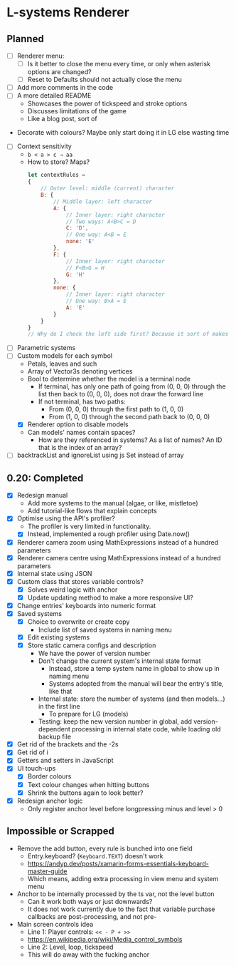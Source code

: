 # L-systems Renderer

## Planned

- [ ] Renderer menu:
  - [ ] Is it better to close the menu every time, or only when asterisk options
  are changed?
  - [ ] Reset to Defaults should not actually close the menu

- [ ] Add more comments in the code
- [ ] A more detailed README
  - Showcases the power of tickspeed and stroke options
  - Discusses limitations of the game
  - Like a blog post, sort of
- Decorate with colours? Maybe only start doing it in LG else wasting time

- [ ] Context sensitivity
  - `b < a > c → aa`
  - How to store? Maps?
    ```js
    let contextRules =
    {
        // Outer level: middle (current) character
        B: {
            // Middle layer: left character
            A: {
                // Inner layer: right character
                // Two ways: A<B>C = D
                C: 'D',
                // One way: A<B = E
                none: 'E'
            },
            F: {
                // Inner layer: right character
                // F<B>G = H
                G: 'H'
            },
            none: {
                // Inner layer: right character
                // One way: B>A = E
                A: 'E'
            }
        }
    }
    // Why do I check the left side first? Because it sort of makes sense.
    ```
- [ ] Parametric systems
- [ ] Custom models for each symbol
  - Petals, leaves and such
  - Array of Vector3s denoting vertices
  - Bool to determine whether the model is a terminal node
    - If terminal, has only one path of going from (0, 0, 0) through the list
    then back to (0, 0, 0), does not draw the forward line
    - If not terminal, has two paths:
      - From (0, 0, 0) through the first path to (1, 0, 0)
      - From (1, 0, 0) through the second path back to (0, 0, 0)
  - [x] Renderer option to disable models
  - Can models' names contain spaces?
    - How are they referenced in systems? As a list of names? An ID that is the
    index of an array?
- [ ] backtrackList and ignoreList using js Set instead of array

## 0.20: Completed

- [x] Redesign manual
  - Add more systems to the manual (algae, or like, mistletoe)
  - Add tutorial-like flows that explain concepts
- [x] Optimise using the API's profiler?
  - The profiler is very limited in functionality.
  - [x] Instead, implemented a rough profiler using Date.now()
- [x] Renderer camera zoom using MathExpressions instead of a hundred parameters
- [x] Renderer camera centre using MathExpressions instead of a hundred
parameters
- [x] Internal state using JSON
- [x] Custom class that stores variable controls?
  - [x] Solves weird logic with anchor
  - [x] Update updating method to make a more responsive UI?
- [x] Change entries' keyboards into numeric format
- [x] Saved systems
  - [x] Choice to overwrite or create copy
    - Include list of saved systems in naming menu
  - [x] Edit existing systems
  - [x] Store static camera configs and description
    - We have the power of version number
    - Don't change the current system's internal state format
      - Instead, store a temp system name in global to show up in naming menu
      - Systems adopted from the manual will bear the entry's title, like that
    - Internal state: store the number of systems (and then models...) in the
    first line
      - To prepare for LG (models)
    - Testing: keep the new version number in global, add version-dependent
    processing in internal state code, while loading old backup file
- [x] Get rid of the brackets and the -2s
- [x] Get rid of i
- [x] Getters and setters in JavaScript
- [x] UI touch-ups
  - [x] Border colours
  - [x] Text colour changes when hitting buttons
  - [x] Shrink the buttons again to look better?
- [x] Redesign anchor logic
  - Only register anchor level before longpressing minus and level > 0

## Impossible or Scrapped

- Remove the add button, every rule is bunched into one field
  - Entry.keyboard? (`Keyboard.TEXT`) doesn't work
  - https://andyp.dev/posts/xamarin-forms-essentials-keyboard-master-guide
  - Which means, adding extra processing in view menu and system menu
- Anchor to be internally processed by the ts var, not the level button
  - Can it work both ways or just downwards?
  - It does not work currently due to the fact that variable purchase callbacks
  are post-processing, and not pre-
- Main screen controls idea
  - Line 1: Player controls: `<< - P + >>`
  - https://en.wikipedia.org/wiki/Media_control_symbols
  - Line 2: Level, loop, tickspeed
  - This will do away with the fucking anchor
